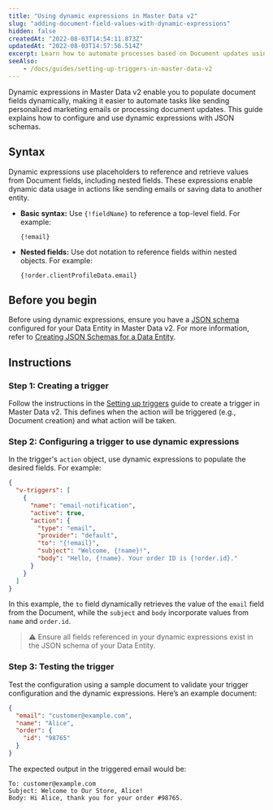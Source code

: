 ```yaml
---
title: "Using dynamic expressions in Master Data v2"
slug: "adding-document-field-values-with-dynamic-expressions"
hidden: false
createdAt: "2022-08-03T14:54:11.873Z"
updatedAt: "2022-08-03T14:57:56.514Z"
excerpt: Learn how to automate processes based on Document updates using dynamic expressions.
seeAlso:
    - /docs/guides/setting-up-triggers-in-master-data-v2
---
```


Dynamic expressions in Master Data v2 enable you to populate document fields dynamically, making it easier to automate tasks like sending personalized marketing emails or processing document updates. This guide explains how to configure and use dynamic expressions with JSON schemas.

## Syntax

Dynamic expressions use placeholders to reference and retrieve values from Document fields, including nested fields. These expressions enable dynamic data usage in actions like sending emails or saving data to another entity.

- **Basic syntax:** Use `{!fieldName}` to reference a top-level field. For example:  
    ```
    {!email}
    ```
- **Nested fields:** Use dot notation to reference fields within nested objects. For example:
    ```
    {!order.clientProfileData.email}
    ```
    
## Before you begin

Before using dynamic expressions, ensure you have a [JSON schema](https://json-schema.org/) configured for your Data Entity in Master Data v2. For more information, refer to [Creating JSON Schemas for a Data Entity](https://developers.vtex.com/docs/guides/starting-to-work-on-master-data-with-json-schema).

## Instructions

### Step 1: Creating a trigger

Follow the instructions in the [Setting up triggers](https://developers.vtex.com/docs/guides/setting-up-triggers-in-master-data-v2) guide to create a trigger in Master Data v2. This defines when the action will be triggered (e.g., Document creation) and what action will be taken.

### Step 2: Configuring a trigger to use dynamic expressions

In the trigger's `action` object, use dynamic expressions to populate the desired fields. For example:

```json
{
  "v-triggers": [
    {
      "name": "email-notification",
      "active": true,
      "action": {
        "type": "email",
        "provider": "default",
        "to": "{!email}",
        "subject": "Welcome, {!name}!",
        "body": "Hello, {!name}. Your order ID is {!order.id}."
      }
    }
  ]
}
```

In this example, the `to` field dynamically retrieves the value of the `email` field from the Document, while the `subject` and `body` incorporate values from `name` and `order.id`.

> ⚠️ Ensure all fields referenced in your dynamic expressions exist in the JSON schema of your Data Entity.

### Step 3: Testing the trigger

Test the configuration using a sample document to validate your trigger configuration and the dynamic expressions. Here’s an example document:

```json
{
  "email": "customer@example.com",
  "name": "Alice",
  "order": {
    "id": "98765"
  }
}
```

The expected output in the triggered email would be:

```
To: customer@example.com
Subject: Welcome to Our Store, Alice!
Body: Hi Alice, thank you for your order #98765.
```
